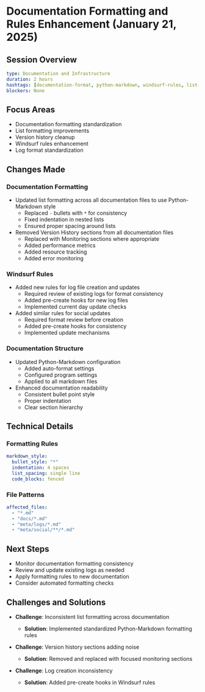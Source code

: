 # Documentation Formatting and Rules Enhancement (January 21, 2025)

## Session Overview
```yaml
type: Documentation and Infrastructure
duration: 2 hours
hashtags: [documentation-format, python-markdown, windsurf-rules, list-formatting]
blockers: None
```

## Focus Areas

* Documentation formatting standardization
* List formatting improvements
* Version history cleanup
* Windsurf rules enhancement
* Log format standardization

## Changes Made

### Documentation Formatting

* Updated list formatting across all documentation files to use Python-Markdown style
    * Replaced `-` bullets with `*` for consistency
    * Fixed indentation in nested lists
    * Ensured proper spacing around lists
* Removed Version History sections from all documentation files
    * Replaced with Monitoring sections where appropriate
    * Added performance metrics
    * Added resource tracking
    * Added error monitoring

### Windsurf Rules

* Added new rules for log file creation and updates
    * Required review of existing logs for format consistency
    * Added pre-create hooks for new log files
    * Implemented current day update checks
* Added similar rules for social updates
    * Required format review before creation
    * Added pre-create hooks for consistency
    * Implemented update mechanisms

### Documentation Structure

* Updated Python-Markdown configuration
    * Added auto-format settings
    * Configured program settings
    * Applied to all markdown files
* Enhanced documentation readability
    * Consistent bullet point style
    * Proper indentation
    * Clear section hierarchy

## Technical Details

### Formatting Rules
```yaml
markdown_style:
  bullet_style: "*"
  indentation: 4 spaces
  list_spacing: single line
  code_blocks: fenced
```

### File Patterns
```yaml
affected_files:
  - "*.md"
  - "docs/*.md"
  - "meta/logs/*.md"
  - "meta/social/**/*.md"
```

## Next Steps

* Monitor documentation formatting consistency
* Review and update existing logs as needed
* Apply formatting rules to new documentation
* Consider automated formatting checks

## Challenges and Solutions

* **Challenge**: Inconsistent list formatting across documentation
    * **Solution**: Implemented standardized Python-Markdown formatting rules

* **Challenge**: Version history sections adding noise
    * **Solution**: Removed and replaced with focused monitoring sections

* **Challenge**: Log creation inconsistency
    * **Solution**: Added pre-create hooks in Windsurf rules


